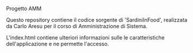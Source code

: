 Progetto AMM

Questo repository contiene il codice sorgente di 'SardiniInFood', realizzata da Carlo Aresu per il corso di Amministrazione di Sistema.

L'index.html contiene ulteriori informazioni sulle le caratteristiche dell'applicazione e ne permette l'accesso.
